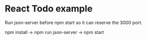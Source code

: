 # React Todo example

Run json-server before npm start so it can reserve the 3000 port.

npm install -> npm run json-server -> npm start

